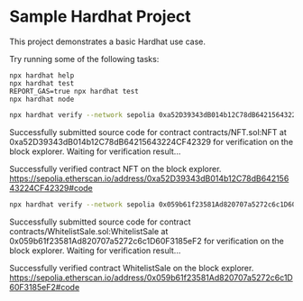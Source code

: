 # Sample Hardhat Project

This project demonstrates a basic Hardhat use case. 

Try running some of the following tasks:

```shell
npx hardhat help
npx hardhat test
REPORT_GAS=true npx hardhat test
npx hardhat node
```

```sh
npx hardhat verify --network sepolia 0xa52D39343dB014b12C78dB64215643224CF42329
```

Successfully submitted source code for contract
contracts/NFT.sol:NFT at 0xa52D39343dB014b12C78dB64215643224CF42329
for verification on the block explorer. Waiting for verification result...

Successfully verified contract NFT on the block explorer.
https://sepolia.etherscan.io/address/0xa52D39343dB014b12C78dB64215643224CF42329#code

```sh
npx hardhat verify --network sepolia 0x059b61f23581Ad820707a5272c6c1D60F3185eF2 0xa52D39343dB014b12C78dB64215643224CF42329
```

Successfully submitted source code for contract
contracts/WhitelistSale.sol:WhitelistSale at 0x059b61f23581Ad820707a5272c6c1D60F3185eF2
for verification on the block explorer. Waiting for verification result...

Successfully verified contract WhitelistSale on the block explorer.
https://sepolia.etherscan.io/address/0x059b61f23581Ad820707a5272c6c1D60F3185eF2#code